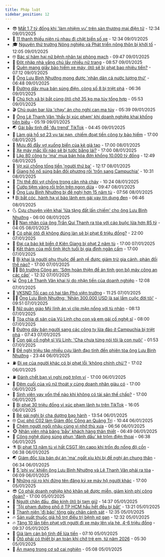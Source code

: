 ```yaml
---
title: Pháp luật
sidebar_position: 12
---
```


<!-- vnexpress-phap-luat:START -->
- 😎 [Mất 1,7 tỷ đồng khi &#39;làm nhiệm vụ&#39; trên sàn thương mại điện tử](https://vnexpress.net/ong-lao-mat-1-7-ty-dong-khi-lam-nhiem-vu-tren-san-thuong-mai-dien-tu-4837499.html) - 12:34 09/01/2025
- 🥰 [11 thanh thiếu niên rủ nhau đi chặt biển số xe](https://vnexpress.net/11-thanh-thieu-nien-ru-nhau-di-chat-bien-so-xe-4837421.html) - 12:34 09/01/2025
- 🎓 [Nguyên thứ trưởng Nông nghiệp và Phát triển nông thôn bị khởi tố](https://vnexpress.net/nguyen-thu-truong-nong-nghiep-va-phat-trien-nong-thon-bi-khoi-to-4837502.html) - 12:05 09/01/2025
- 🤓 [Bác sĩ hãm hại nữ bệnh nhân tại phòng mạch](https://vnexpress.net/bac-si-ham-hai-nu-benh-nhan-tai-phong-mach-4837443.html) - 09:47 09/01/2025
- 🎊 [Đột nhập nhà vắng chủ lấy nhiều nữ trang](https://vnexpress.net/dot-nhap-nha-vang-chu-lay-nhieu-nu-trang-4837409.html) - 08:57 09/01/2025
- 🙉 [Quên mang giấy bảo hiểm xe máy, ôtô sẽ bị phạt bao nhiêu tiền?](https://vnexpress.net/khong-mua-bao-hiem-xe-may-oto-bat-buoc-se-bi-phat-bao-nhieu-4837308.html) - 07:12 09/01/2025
- 🤡 [Ông Lưu Bình Nhưỡng mong được &#39;nhân dân cả nước lượng thứ&#39;](https://vnexpress.net/ong-luu-binh-nhuong-mong-duoc-nhan-dan-ca-nuoc-luong-thu-4837124.html) - 06:48 09/01/2025
- 🗽 [Đường dây mua bán súng điện, còng số 8 bị triệt phá](https://vnexpress.net/duong-day-mua-ban-sung-dien-cong-so-8-bi-triet-pha-4837336.html) - 06:36 09/01/2025
- 🌋 [Chủ tịch xã bị bắt cùng ôtô chở 35 kg ma túy tổng hợp](https://vnexpress.net/chu-tich-xa-bi-bat-cung-oto-cho-35-kg-ma-tuy-tong-hop-4837326.html) - 05:53 09/01/2025
- 🎬 [Chủ quán bar lừa &#39;chạy&#39; án cho nghi can ma túy](https://vnexpress.net/chu-quan-bar-lua-chay-an-cho-nghi-can-ma-tuy-4837302.html) - 05:39 09/01/2025
- 💯 [Ông Lê Thanh Vân &#39;thấy bị xúc phạm&#39; khi doanh nghiệp khai khống tiền biếu](https://vnexpress.net/ong-le-thanh-van-thay-bi-xuc-pham-khi-doanh-nghiep-khai-khong-tien-bieu-4837283.html) - 05:19 09/01/2025
- 🌏 [Gài bẫy tình để &#39;đu trend&#39; TikTok](https://vnexpress.net/gai-bay-tinh-nguoi-la-de-du-trend-4837296.html) - 04:45 09/01/2025
- 🌊 [Làm giả hồ sơ 23 vụ tai nạn, chiếm đoạt tiền công ty bảo hiểm](https://vnexpress.net/lam-gia-ho-so-23-vu-tai-nan-chiem-doat-tien-cong-ty-bao-hiem-4837099.html) - 17:00 08/01/2025
- 💂 [Mưu đồ đẩy vợ xuống biển của kẻ giả tạo](https://vnexpress.net/muu-do-day-vo-xuong-bien-cua-ke-gia-tao-4837057.html) - 17:00 08/01/2025
- 🎡 [Xe máy mắc lỗi nào sẽ bị tước bằng lái?](https://vnexpress.net/tu-1-1-2025-xe-may-mac-loi-nao-se-bi-tuoc-quyen-su-dung-bang-lai-4836434.html) - 17:00 08/01/2025
- 🫶 [Lập 80 công ty &#39;ma&#39; mua bán hóa đơn khống 10.000 tỷ đồng](https://vnexpress.net/lap-80-cong-ty-ma-mua-ban-hoa-don-khong-10-000-ty-dong-4837097.html) - 12:49 08/01/2025
- 🐲 [Vợ xúi chồng tống tiền &#39;người thứ ba&#39;](https://vnexpress.net/vo-xui-chong-tong-tien-nguoi-thu-ba-4837098.html) - 12:17 08/01/2025
- 🚀 [Giang hồ nổ súng bắn đối phương rồi &#39;trốn sang Campuchia&#39;](https://vnexpress.net/giang-ho-no-sung-ban-doi-phuong-roi-tron-sang-campuchia-4837060.html) - 10:31 08/01/2025
- 🎊 [Thi thể đôi vợ chồng trong căn nhà cháy](https://vnexpress.net/thi-the-doi-vo-chong-trong-can-nha-chay-4837048.html) - 10:24 08/01/2025
- 🤗 [Cướp tiệm vàng rồi trốn trên ngọn dừa](https://vnexpress.net/cuop-tiem-vang-roi-tron-tren-ngon-dua-4837045.html) - 09:47 08/01/2025
- 🗽 [Ông Lưu Bình Nhưỡng bị đề nghị hơn 15 năm tù](https://vnexpress.net/ong-luu-binh-nhuong-bi-de-nghi-hon-15-nam-tu-4836890.html) - 07:56 08/01/2025
- 🕴 [Bị bắt cóc, hành hạ vì bảo lãnh em gái vay tín dụng đen](https://vnexpress.net/bi-bat-coc-hanh-ha-vi-bao-lanh-em-gai-vay-tin-dung-den-4836929.html) - 06:46 08/01/2025
- 🌜 [Cựu chuyên viên khai &#39;lừa tặng đất lấn chiếm&#39; cho ông Lưu Bình Nhưỡng](https://vnexpress.net/cuu-chuyen-vien-khai-lua-tang-dat-lan-chiem-cho-ong-luu-binh-nhuong-le-thanh-van-4836884.html) - 06:00 08/01/2025
- 🧑‍🏫 [Nạn nhân của ông Trần Quí Thanh ra tòa với cáo buộc lừa hơn 85 tỷ](https://vnexpress.net/nan-nhan-cua-ong-tran-qui-thanh-ra-toa-voi-cao-buoc-lua-hon-85-ty-4836809.html) - 04:05 08/01/2025
- 🦩 [Có phải ôtô đi không đúng làn sẽ bị phạt 6 triệu đồng?](https://vnexpress.net/tu-1-1-2025-oto-va-xe-may-di-khong-dung-lan-duong-bi-phat-bao-nhieu-4836405.html) - 22:00 07/01/2025
- 💼 [Đại ca bảo kê biển ở Kiên Giang bị phạt 2 năm tù](https://vnexpress.net/dai-ca-bao-ke-bien-o-kien-giang-bi-phat-2-nam-tu-4836678.html) - 17:00 07/01/2025
- 💫 [Kết thảm của mối tình lệch tuổi bị gia đình ngăn cấm](https://vnexpress.net/ket-tham-cua-moi-tinh-lech-tuoi-bi-gia-dinh-ngan-cam-4836659.html) - 17:00 07/01/2025
- 🦅 [Bị khai là người phụ thuộc để anh rể được giảm trừ gia cảnh, phản đối thế nào?](https://vnexpress.net/bi-khai-la-nguoi-phu-thuoc-de-anh-re-duoc-giam-tru-gia-canh-phan-doi-the-nao-4835774.html) - 17:00 07/01/2025
- 🧑‍💻 [Bộ trưởng Công an: &#39;Sớm hoàn thiện đề án tinh gọn bộ máy công an các cấp&#39;](https://vnexpress.net/bo-truong-cong-an-som-hoan-thien-de-an-tinh-gon-bo-may-cong-an-cac-cap-4836667.html) - 12:32 07/01/2025
- 💻 [Ông Lê Thanh Vân khai lý do nhận tiền của doanh nghiệp](https://vnexpress.net/ong-le-thanh-van-khai-nhan-tien-cua-doanh-nghiep-de-ho-vui-4836655.html) - 12:08 07/01/2025
- 🤠 [VKSND Tối cao có hai tân Phó viện trưởng](https://vnexpress.net/vksnd-toi-cao-co-hai-tan-pho-vien-truong-4836654.html) - 11:25 07/01/2025
- 🧑‍🏫 [Ông Lưu Bình Nhưỡng: &#39;Nhận 300.000 USD là sai lầm cuộc đời tôi&#39;](https://vnexpress.net/ong-luu-binh-nhuong-nhan-300-000-usd-la-sai-lam-cuoc-doi-toi-4836626.html) - 09:51 07/01/2025
- 🌈 [Nữ quản giáo Mỹ lĩnh án vì clip mặn nồng với tù nhân](https://vnexpress.net/nu-quan-giao-linh-an-vi-quay-bang-sex-voi-tu-nhan-4836473.html) - 08:13 07/01/2025
- 🌮 [Tòa chia di sản của Vũ Linh cho con và em gái cố nghệ sĩ](https://vnexpress.net/toa-chia-di-san-cua-vu-linh-cho-con-va-em-gai-co-nghe-si-4836519.html) - 08:00 07/01/2025
- 🐲 [Đường dây bán người sang các công ty lừa đảo ở Campuchia bị triệt phá](https://vnexpress.net/duong-day-ban-nguoi-sang-cac-cong-ty-lua-dao-o-campuchia-bi-triet-pha-4836492.html) - 07:43 07/01/2025
- 🧰 [Con gái cố nghệ sĩ Vũ Linh: &#39;Cha chưa từng nói tôi là con nuôi&#39;](https://vnexpress.net/con-gai-co-nghe-si-vu-linh-cha-chua-tung-noi-toi-la-con-nuoi-4828133.html) - 01:53 07/01/2025
- 💄 [Đề nghị triệu tập nhiều cựu lãnh đạo tỉnh đến phiên tòa ông Lưu Bình Nhưỡng](https://vnexpress.net/de-nghi-trieu-tap-nhieu-cuu-lanh-dao-tinh-den-phien-toa-ong-luu-binh-nhuong-4836301.html) - 23:44 06/01/2025
- ⛽️ [Đi xe của người khác có bị phạt lỗi &#39;không chính chủ&#39;?](https://vnexpress.net/lai-xe-khong-chinh-chu-co-bi-xu-phat-khong-4835960.html) - 17:02 06/01/2025
- ⛽️ [Đánh chết bạn vì nghi ngờ trộm ví](https://vnexpress.net/danh-chet-ban-vi-nghi-ngo-trom-vi-4836255.html) - 17:00 06/01/2025
- 💂 [Đêm cuối của vũ nữ thoát y cùng doanh nhân giàu có](https://vnexpress.net/dem-cuoi-cua-vu-nu-thoat-y-cung-doanh-nhan-giau-co-4836253.html) - 17:00 06/01/2025
- 🤔 [Sinh viên vay vốn thế nào khi không có tài sản thế chấp?](https://vnexpress.net/sinh-vien-vay-von-the-nao-khi-khong-co-tai-san-the-chap-4835779.html) - 17:00 06/01/2025
- 🧐 [Bị phạt 30 triệu đồng vì xúc phạm lãnh tụ trên TikTok](https://vnexpress.net/bi-phat-30-trieu-dong-vi-xuc-pham-lanh-tu-tren-tiktok-4836291.html) - 16:05 06/01/2025
- 🎃 [Bé gái nghi bị cha dượng bạo hành](https://vnexpress.net/be-gai-nghi-bi-cha-duong-bao-hanh-4836265.html) - 13:54 06/01/2025
- 🤓 [Cục phó C02 làm Giám đốc Công an Quảng Trị](https://vnexpress.net/cuc-pho-c02-lam-giam-doc-cong-an-quang-tri-4836240.html) - 10:44 06/01/2025
- 💃 [Chém người ngồi nhậu cùng vì nhớ thù xưa](https://vnexpress.net/chem-nguoi-ngoi-nhau-cung-vi-nho-thu-xua-4836109.html) - 06:56 06/01/2025
- 🐵 [Nhân viên nhà băng &#39;bẫy&#39; khách hàng thân thiết](https://vnexpress.net/nhan-vien-nha-bang-bay-khach-hang-than-thiet-4836100.html) - 06:49 06/01/2025
- 🤖 [Công nghệ dùng súng phun &#39;đánh dấu&#39; kẻ trộm điện thoại](https://vnexpress.net/canh-sat-anh-dung-sung-phun-danh-dau-ke-trom-dien-thoai-4836079.html) - 06:38 06/01/2025
- ⚗️ [Bị phạt 13 năm tù vì hất CSGT lên capo khi trốn đo nồng độ cồn](https://vnexpress.net/bi-phat-13-nam-tu-vi-hat-csgt-len-capo-khi-tron-do-nong-do-con-4836092.html) - 06:38 06/01/2025
- 🌏 [Giám đốc lừa bán dự án &#39;ma&#39; ngất xỉu khi bị đề nghị án chung thân](https://vnexpress.net/giam-doc-lua-ban-du-an-ma-ngat-xiu-khi-bi-de-nghi-an-chung-than-4836098.html) - 06:34 06/01/2025
- 🦆 [5 &#39;phi vụ&#39; khiến ông Lưu Bình Nhưỡng và Lê Thanh Vân phải ra tòa](https://vnexpress.net/5-phi-vu-khien-ong-luu-binh-nhuong-va-le-thanh-van-phai-ra-toa-4835792.html) - 06:09 06/01/2025
- 🐎 [Những rủi ro khi đứng tên đăng ký xe máy hộ người khác](https://vnexpress.net/nhung-rui-ro-khi-dung-ten-dang-ky-xe-may-ho-nguoi-khac-4835772.html) - 17:00 05/01/2025
- 😎 [Có phải doanh nghiệp khó khăn sẽ được miễn, giảm kinh phí công đoàn?](https://vnexpress.net/tu-1-7-2025-doanh-nghiep-gap-kho-khan-se-duoc-mien-giam-kinh-phi-cong-doan-4834882.html) - 17:00 05/01/2025
- 💪 [Người chặn đầu, đập kính ôtô bị tạm giữ](https://vnexpress.net/nguoi-chan-dau-dap-kinh-oto-bi-tam-giu-4835795.html) - 14:37 05/01/2025
- 🤡 [&#39;Tội phạm đường phố ở TP HCM hầu hết đều bị bắt&#39;](https://vnexpress.net/toi-pham-duong-pho-o-tp-hcm-hau-het-deu-bi-bat-4835771.html) - 13:21 05/01/2025
- 🌁 [Thanh niên &#39;đi bão&#39; tông gãy chân cảnh sát](https://vnexpress.net/thanh-nien-di-bao-tong-gay-chan-canh-sat-4835773.html) - 12:35 05/01/2025
- 🔥 [Sản xuất thuốc giả hỗ trợ điều trị bệnh xơ gan](https://vnexpress.net/san-xuat-thuoc-gia-ho-tro-dieu-tri-benh-xo-gan-4835777.html) - 12:32 05/01/2025
- 🔥 [Tăng 10 lần tiền phạt với người đi xe máy lên vỉa hè, 4-6 triệu đồng](https://vnexpress.net/tang-10-lan-muc-phat-voi-nguoi-di-xe-may-len-via-he-den-6-trieu-dong-4835735.html) - 09:37 05/01/2025
- 👺 [Giả làm cán bộ tỉnh để lừa tiền](https://vnexpress.net/gia-lam-can-bo-tinh-de-lua-tien-4835717.html) - 07:10 05/01/2025
- 🎊 [Ôtô phải có thiết bị an toàn khi chở trẻ em, từ năm 2026](https://vnexpress.net/oto-phai-co-thiet-bi-an-toan-khi-cho-tre-em-tu-nam-2026-4834677.html) - 05:30 05/01/2025
- 🎊 [Án mạng trong cơ sở cai nghiện](https://vnexpress.net/an-mang-trong-co-so-cai-nghien-4835683.html) - 05:08 05/01/2025<!-- vnexpress-phap-luat:END -->
